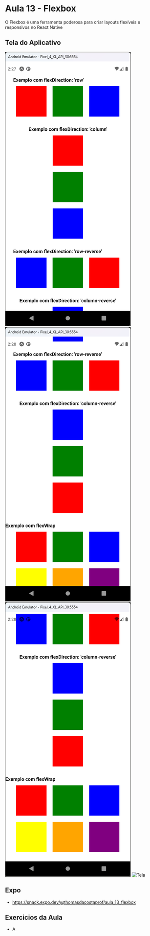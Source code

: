 # Aula 13 - Flexbox

O Flexbox é uma ferramenta poderosa para criar layouts flexíveis e responsivos no React Native

## Tela do Aplicativo

![Tela](screen1.png) ![Tela](screen2.png) ![Tela](screen3.png) ![Tela](screen4.png)

## Expo

- https://snack.expo.dev/@thomasdacostaprof/aula_13_flexbox

## Exercicios da Aula

- A
